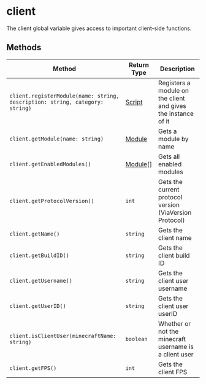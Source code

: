 # client

The client global variable gives access to important client-side functions.

## Methods

| Method                                                                       | Return Type                     | Description                                                   |
|------------------------------------------------------------------------------|---------------------------------|---------------------------------------------------------------|
| `client.registerModule(name: string, description: string, category: string)` | [Script](../types/script.md)    | Registers a module on the client and gives the instance of it |
| `client.getModule(name: string)`                                             | [Module](../types/module.md)    | Gets a module by name                                         |
| `client.getEnabledModules()`                                                 | [Module](../types/module.md)\[] | Gets all enabled modules                                      |
| `client.getProtocolVersion()`                                                | `int`                           | Gets the current protocol version (ViaVersion Protocol)       |
| `client.getName()`                                                           | `string`                        | Gets the client name                                          |
| `client.getBuildID()`                                                        | `string`                        | Gets the client build ID                                      |
| `client.getUsername()`                                                       | `string`                        | Gets the client user username                                 |
| `client.getUserID()`                                                         | `string`                        | Gets the client user userID                                   |
| `client.isClientUser(minecraftName: string)`                                 | `boolean`                       | Whether or not the minecraft username is a client user        |
| `client.getFPS()`                                                            | `int`                           | Gets the client FPS                                           |